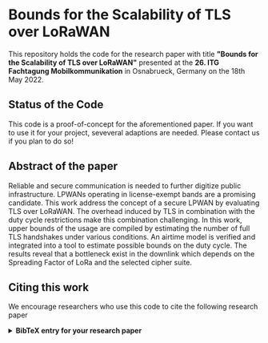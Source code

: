 # Bounds for the Scalability of TLS over LoRaWAN

This repository holds the code for the research paper with title <b>"Bounds for the Scalability of TLS over LoRaWAN"</b> presented at the <b>26. ITG Fachtagung Mobilkommunikation</b> in Osnabrueck, Germany on the 18th May 2022. 

## Status of the Code

This code is a proof-of-concept for the aforementioned paper. If you want to use it for your project, seveveral adaptions are needed. Please contact us if you plan to do so! 


## Abstract of the paper
Reliable and secure communication is needed to further digitize public infrastructure. LPWANs operating in license-exempt bands are a promising candidate. This work address the concept of a secure LPWAN by evaluating TLS over LoRaWAN. The overhead induced by TLS in combination with the duty cycle restrictions make this combination challenging. In this work, upper bounds of the usage are compiled by estimating the number of full TLS handshakes under various conditions. An airtime model is verified and integrated into a tool to estimate possible bounds on the duty cycle. The results reveal that a bottleneck exist in the downlink which depends on the Spreading Factor of LoRa and the selected cipher suite.


## Citing this work
We encourage researchers who use this code to cite the following research paper
 
 <details>
 <summary> <b>BibTeX entry for your research paper</b> </summary>
 
  ```bibtex
@inproceedings {TODO
}
```

 </details> 